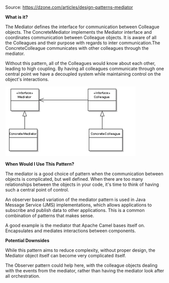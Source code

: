 Source: https://dzone.com/articles/design-patterns-mediator

**What is it?**

The Mediator defines the interface for communication between Colleague objects. The ConcreteMediator implements the Mediator interface and coordinates communication between Colleague objects. It is aware of all the Colleagues and their purpose with regards to inter communication.The ConcreteColleague communicates with other colleagues through the mediator.

Without this pattern, all of the Colleagues would know about each other, leading to high coupling. By having all colleagues communicate through one central point we have a decoupled system while maintaining control on the object's interactions.

![alt text](https://github.com/pattern-playground/gangoffour/blob/master/images/mediator_pattern.png?raw=true)

**When Would I Use This Pattern?**

The mediator is a good choice of pattern when the communication between objects is complicated, but well defined. When there are too many relationships between the objects in your code, it's time to think of having such a central point of control.

An observer based variation of the mediator pattern is used in Java Message Service (JMS) implementations, which allows applications to subscribe and publish data to other applications. This is a common combination of patterns that makes sense.

A good example is the mediator that Apache Camel bases itself on. Encapsulates and mediates interactions between components.

**Potential Downsides**

While this pattern aims to reduce complexity, without proper design, the Mediator object itself can become very complicated itself.

The Observer pattern could help here, with the colleague objects dealing with the events from the mediator, rather than having the mediator look after all orchestration.